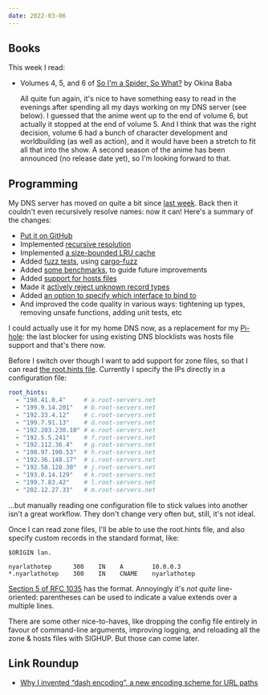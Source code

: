 ```yaml
---
date: 2022-03-06
---
```


## Books

This week I read:

- Volumes 4, 5, and 6 of [So I'm a Spider, So What?][] by Okina Baba

  All quite fun again, it's nice to have something easy to read in the
  evenings after spending all my days working on my DNS server (see
  below).  I guessed that the anime went up to the end of volume 6,
  but actually it stopped at the end of volume 5.  And I think that
  was the right decision, volume 6 had a bunch of character
  development and worldbuilding (as well as action), and it would have
  been a stretch to fit all that into the show.  A second season of
  the anime has been announced (no release date yet), so I'm looking
  forward to that.

[So I'm a Spider, So What?]: https://en.wikipedia.org/wiki/So_I%27m_a_Spider,_So_What%3F


## Programming

My DNS server has moved on quite a bit since [last week][].  Back then
it couldn't even recursively resolve names: now it can!  Here's a
summary of the changes:

- [Put it on GitHub][]
- Implemented [recursive resolution][]
- Implemented [a size-bounded LRU cache][]
- Added [fuzz tests][], using [cargo-fuzz][]
- Added [some benchmarks][], to guide future improvements
- Added [support for hosts files][]
- Made it [actively reject unknown record types][]
- Added [an option to specify which interface to bind to][]
- And improved the code quality in various ways: tightening up types,
  removing unsafe functions, adding unit tests, etc

I could actually use it for my home DNS now, as a replacement for
my [Pi-hole][]: the last blocker for using existing DNS blocklists was
hosts file support and that's there now.

Before I switch over though I want to add support for zone files, so
that I can read [the root.hints file][].  Currently I specify the IPs
directly in a configuration file:

```yaml
root_hints:
  - "198.41.0.4"     # a.root-servers.net
  - "199.9.14.201"   # b.root-servers.net
  - "192.33.4.12"    # c.root-servers.net
  - "199.7.91.13"    # d.root-servers.net
  - "192.203.230.10" # e.root-servers.net
  - "192.5.5.241"    # f.root-servers.net
  - "192.112.36.4"   # g.root-servers.net
  - "198.97.190.53"  # h.root-servers.net
  - "192.36.148.17"  # i.root-servers.net
  - "192.58.128.30"  # j.root-servers.net
  - "193.0.14.129"   # k.root-servers.net
  - "199.7.83.42"    # l.root-servers.net
  - "202.12.27.33"   # m.root-servers.net
```

...but manually reading one configuration file to stick values into
another isn't a great workflow.  They don't change very often but,
still, it's not ideal.

Once I can read zone files, I'll be able to use the root.hints file,
and also specify custom records in the standard format, like:

```
$ORIGIN lan.

nyarlathotep      300    IN    A        10.0.0.3
*.nyarlathotep    300    IN    CNAME    nyarlathotep
```

[Section 5 of RFC 1035][] has the format.  Annoyingly it's *not quite*
line-oriented: parentheses can be used to indicate a value extends
over a multiple lines.

There are some other nice-to-haves, like dropping the config file
entirely in favour of command-line arguments, improving logging, and
reloading all the zone & hosts files with SIGHUP.  But those can come
later.

[last week]: notes/180.html#programming
[Put it on GitHub]: https://github.com/barrucadu/resolved
[recursive resolution]: https://github.com/barrucadu/resolved/blob/master/src/resolver/mod.rs
[a size-bounded LRU cache]: https://github.com/barrucadu/resolved/pull/15
[fuzz tests]: https://github.com/barrucadu/resolved/tree/master/fuzz/fuzz_targets
[cargo-fuzz]: https://rust-fuzz.github.io/book/cargo-fuzz.html
[some benchmarks]: https://github.com/barrucadu/resolved/tree/master/benches
[support for hosts files]: https://github.com/barrucadu/resolved/pull/26
[actively reject unknown record types]: https://github.com/barrucadu/resolved/pull/27
[an option to specify which interface to bind to]: https://github.com/barrucadu/resolved/pull/29
[Pi-hole]: https://pi-hole.net/
[the root.hints file]: https://www.iana.org/domains/root/files
[Section 5 of RFC 1035]: https://datatracker.ietf.org/doc/html/rfc1035#section-5


## Link Roundup

- [Why I invented “dash encoding”, a new encoding scheme for URL paths](https://simonwillison.net/2022/Mar/5/dash-encoding/)
